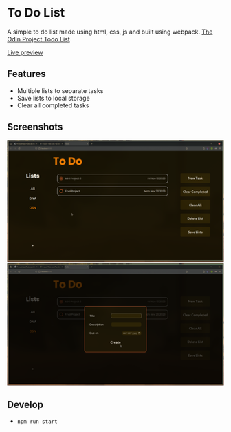 # To Do List

A simple to do list made using html, css, js and built using webpack.
[The Odin Project Todo List](https://www.theodinproject.com/lessons/node-path-javascript-todo-list)

[Live preview](https://praneethjain.github.io/TodoList/)

## Features
- Multiple lists to separate tasks
- Save lists to local storage
- Clear all completed tasks

## Screenshots
![Main Page](./assets/1.png)
![New Task](./assets/2.png)

## Develop
- `npm run start`
